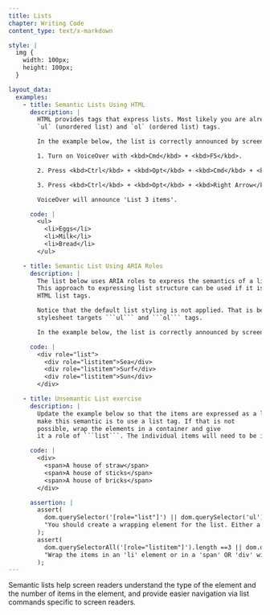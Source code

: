 ```yaml
---
title: Lists
chapter: Writing Code
content_type: text/x-markdown

style: |
  img {
    width: 100px;
    height: 100px;
  }

layout_data:
  examples:
    - title: Semantic Lists Using HTML
      description: |
        HTML provides tags that express lists. Most likely you are already familiar with the
        `ul` (unordered list) and `ol` (ordered list) tags.

        In the example below, the list is correctly announced by screen readers as a list with three items.

        1. Turn on VoiceOver with <kbd>Cmd</kbd> + <kbd>F5</kbd>.

        2. Press <kbd>Ctrl</kbd> + <kbd>Opt</kbd> + <kbd>Cmd</kbd> + <kbd>h</kbd> repeatedly until you have jumped to the Editor Output heading.

        3. Press <kbd>Ctrl</kbd> + <kbd>Opt</kbd> + <kbd>Right Arrow</kbd>.

        VoiceOver will announce 'List 3 items'.

      code: |
        <ul>
          <li>Eggs</li>
          <li>Milk</li>
          <li>Bread</li>
        </ul>

    - title: Semantic List Using ARIA Roles
      description: |
        The list below uses ARIA roles to express the semantics of a list from a generic `div` structure.
        This approach to expressing list structure can be used if it is not possible to use the native
        HTML list tags.

        Notice that the default list styling is not applied. That is because the browser's default
        stylesheet targets ```ul``` and ```ol``` tags.

        In the example below, the list is correctly announced by screen readers as a list with three items.

      code: |
        <div role="list">
          <div role="listitem">Sea</div>
          <div role="listitem">Surf</div>
          <div role="listitem">Sun</div>
        </div>

    - title: Unsemantic List exercise
      description: |
        Update the example below so that the items are expressed as a list. The easiest way to
        make this semantic is to use a list tag. If that is not
        possible, wrap the elements in a container and give
        it a role of ```list```. The individual items will need to be identified with a role of ```listitem```.

      code: |
        <div>
          <span>A house of straw</span>
          <span>A house of sticks</span>
          <span>A house of bricks</span>
        </div>

      assertion: |
        assert(
          dom.querySelector('[role="list"]') || dom.querySelector('ul') || dom.querySelector('ol'),
          "You should create a wrapping element for the list. Either a 'ul', 'li' OR a 'div' with the role 'list'."
        );
        assert(
          dom.querySelectorAll('[role="listitem"]').length ==3 || dom.querySelectorAll('li').length == 3,
          "Wrap the items in an 'li' element or in a 'span' OR 'div' with the role 'listitem'."
        );
---
```

Semantic lists help screen readers understand the type of the element and the 
number of items in the element, and provide
easier navigation via list commands specific to screen readers.

